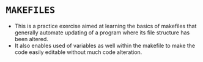 # `MAKEFILES`

* This is a practice exercise aimed at learning the basics of makefiles that generally automate updating of a program where its file structure has been altered.  
* It also enables used of variables as well within the makefile to make the code easily editable without much code alteration.
